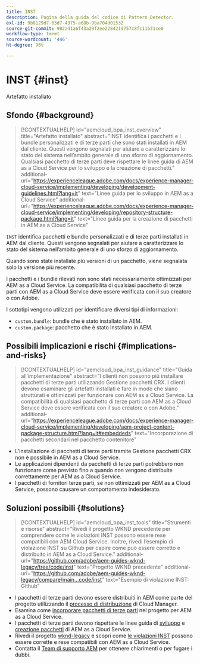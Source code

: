```yaml
---
title: INST
description: Pagina della guida del codice di Pattern Detector.
exl-id: 9b8129d7-63d7-4975-a68b-9ba704d01532
source-git-commit: 982ad1a6f43a29f2ee2284219757c8fc11b31ce0
workflow-type: tm+mt
source-wordcount: '446'
ht-degree: 96%

---
```


# INST {#inst}

Artefatto installato

## Sfondo {#background}

>[!CONTEXTUALHELP]
>id="aemcloud_bpa_inst_overview"
>title="Artefatto installato"
>abstract="INST identifica i pacchetti e i bundle personalizzati e di terze parti che sono stati installati in AEM dal cliente. Questi vengono segnalati per aiutare a caratterizzare lo stato del sistema nell’ambito generale di uno sforzo di aggiornamento. Qualsiasi pacchetto di terze parti deve rispettare le linee guida di AEM as a Cloud Service per lo sviluppo e la creazione di pacchetti."
>additional-url="https://experienceleague.adobe.com/docs/experience-manager-cloud-service/implementing/developing/development-guidelines.html?lang=it" text="Linee guida per lo sviluppo in AEM as a Cloud Service"
>additional-url="https://experienceleague.adobe.com/docs/experience-manager-cloud-service/implementing/developing/repository-structure-package.html?lang=it" text="Linee guida per la creazione di pacchetti in AEM as a Cloud Service"

`INST` identifica pacchetti e bundle personalizzati e di terze parti installati in AEM dal cliente. Questi vengono segnalati per aiutare a caratterizzare lo stato del sistema nell’ambito generale di uno sforzo di aggiornamento.

Quando sono state installate più versioni di un pacchetto, viene segnalata solo la versione più recente.

I pacchetti e i bundle rilevati non sono stati necessariamente ottimizzati per AEM as a Cloud Service. La compatibilità di qualsiasi pacchetto di terze parti con AEM as a Cloud Service deve essere verificata con il suo creatore o con Adobe.

I sottotipi vengono utilizzati per identificare diversi tipi di informazioni:

* `custom.bundle`: bundle che è stato installato in AEM.
* `custom.package`: pacchetto che è stato installato in AEM.

## Possibili implicazioni e rischi {#implications-and-risks}

>[!CONTEXTUALHELP]
>id="aemcloud_bpa_inst_guidance"
>title="Guida all’implementazione"
>abstract="I clienti non possono più installare pacchetti di terze parti utilizzando Gestione pacchetti CRX. I clienti devono esaminare gli artefatti installati e fare in modo che siano strutturati e ottimizzati per funzionare con AEM as a Cloud Service. La compatibilità di qualsiasi pacchetto di terze parti con AEM as a Cloud Service deve essere verificata con il suo creatore o con Adobe."
>additional-url="https://experienceleague.adobe.com/docs/experience-manager-cloud-service/implementing/developing/aem-project-content-package-structure.html?lang=it#embeddeds" text="Incorporazione di pacchetti secondari nel pacchetto contenitore"


* L’installazione di pacchetti di terze parti tramite Gestione pacchetti CRX non è possibile in AEM as a Cloud Service.
* Le applicazioni dipendenti da pacchetti di terze parti potrebbero non funzionare come previsto fino a quando non vengono distribuite correttamente per AEM as a Cloud Service.
* I pacchetti di fornitori terze parti, se non ottimizzati per AEM as a Cloud Service, possono causare un comportamento indesiderato.

## Soluzioni possibili {#solutions}

>[!CONTEXTUALHELP]
>id="aemcloud_bpa_inst_tools"
>title="Strumenti e risorse"
>abstract="Rivedi il progetto WKND precedente per comprendere come le violazioni INST possono essere rese compatibili con AEM Cloud Service. Inoltre, rivedi l’esempio di violazione INST su Github per capire come può essere corretto e distribuito in AEM as a Cloud Service."
>additional-url="https://github.com/adobe/aem-guides-wknd-legacy/tree/code/inst" text="Progetto WKND precedente"
>additional-url="https://github.com/adobe/aem-guides-wknd-legacy/compare/main...code/inst" text="Esempio di violazione INST: Github"

* I pacchetti di terze parti devono essere distribuiti in AEM come parte del progetto utilizzando il [processo di distribuzione](https://experienceleague.adobe.com/docs/experience-manager-cloud-service/implementing/using-cloud-manager/deploy-code.html?lang=it#deployment-process) di Cloud Manager.
* Esamina come [incorporare pacchetti di terze parti](https://experienceleague.adobe.com/docs/experience-manager-cloud-service/implementing/developing/aem-project-content-package-structure.html?lang=itl#embedding-3rd-party-packages) nel progetto per AEM as a Cloud Service.
* I pacchetti di terze parti devono rispettare le linee guida di [sviluppo](https://experienceleague.adobe.com/docs/experience-manager-cloud-service/implementing/developing/development-guidelines.html?lang=it) e [creazione pacchetti](https://experienceleague.adobe.com/docs/experience-manager-cloud-service/implementing/developing/repository-structure-package.html?lang=it) di AEM as a Cloud Service.
* Rivedi il progetto [wknd-legacy](https://github.com/adobe/aem-guides-wknd-legacy/tree/code/inst) e scopri come [le violazioni INST](https://github.com/adobe/aem-guides-wknd-legacy/compare/main...code/inst) possono essere corrette e rese compatibili con AEM as a Cloud Service.
* Contatta il [Team di supporto AEM](https://helpx.adobe.com/it/enterprise/using/support-for-experience-cloud.html) per ottenere chiarimenti o per fugare i dubbi.
